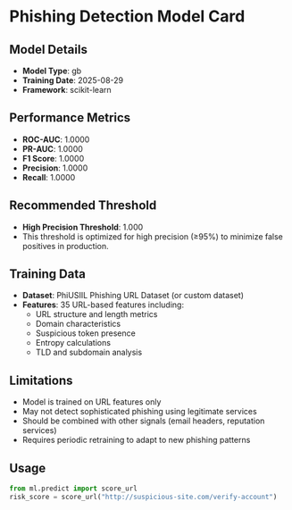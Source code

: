 # Phishing Detection Model Card

## Model Details
- **Model Type**: gb
- **Training Date**: 2025-08-29
- **Framework**: scikit-learn

## Performance Metrics
- **ROC-AUC**: 1.0000
- **PR-AUC**: 1.0000
- **F1 Score**: 1.0000
- **Precision**: 1.0000
- **Recall**: 1.0000

## Recommended Threshold
- **High Precision Threshold**: 1.000
- This threshold is optimized for high precision (≥95%) to minimize false positives in production.

## Training Data
- **Dataset**: PhiUSIIL Phishing URL Dataset (or custom dataset)
- **Features**: 35 URL-based features including:
  - URL structure and length metrics
  - Domain characteristics
  - Suspicious token presence
  - Entropy calculations
  - TLD and subdomain analysis

## Limitations
- Model is trained on URL features only
- May not detect sophisticated phishing using legitimate services
- Should be combined with other signals (email headers, reputation services)
- Requires periodic retraining to adapt to new phishing patterns

## Usage
```python
from ml.predict import score_url
risk_score = score_url("http://suspicious-site.com/verify-account")
```
